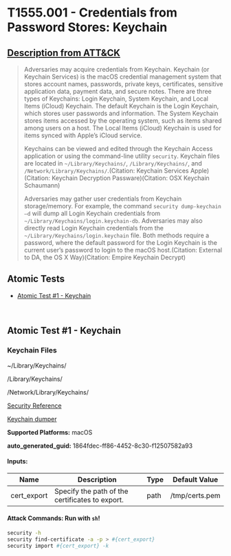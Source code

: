 # T1555.001 - Credentials from Password Stores: Keychain
## [Description from ATT&CK](https://attack.mitre.org/techniques/T1555/001)
<blockquote>Adversaries may acquire credentials from Keychain. Keychain (or Keychain Services) is the macOS credential management system that stores account names, passwords, private keys, certificates, sensitive application data, payment data, and secure notes. There are three types of Keychains: Login Keychain, System Keychain, and Local Items (iCloud) Keychain. The default Keychain is the Login Keychain, which stores user passwords and information. The System Keychain stores items accessed by the operating system, such as items shared among users on a host. The Local Items (iCloud) Keychain is used for items synced with Apple’s iCloud service. 

Keychains can be viewed and edited through the Keychain Access application or using the command-line utility <code>security</code>. Keychain files are located in <code>~/Library/Keychains/</code>, <code>/Library/Keychains/</code>, and <code>/Network/Library/Keychains/</code>.(Citation: Keychain Services Apple)(Citation: Keychain Decryption Passware)(Citation: OSX Keychain Schaumann)

Adversaries may gather user credentials from Keychain storage/memory. For example, the command <code>security dump-keychain –d</code> will dump all Login Keychain credentials from <code>~/Library/Keychains/login.keychain-db</code>. Adversaries may also directly read Login Keychain credentials from the <code>~/Library/Keychains/login.keychain</code> file. Both methods require a password, where the default password for the Login Keychain is the current user’s password to login to the macOS host.(Citation: External to DA, the OS X Way)(Citation: Empire Keychain Decrypt)  </blockquote>

## Atomic Tests

- [Atomic Test #1 - Keychain](#atomic-test-1---keychain)


<br/>

## Atomic Test #1 - Keychain
### Keychain Files

  ~/Library/Keychains/

  /Library/Keychains/

  /Network/Library/Keychains/

  [Security Reference](https://developer.apple.com/legacy/library/documentation/Darwin/Reference/ManPages/man1/security.1.html)

  [Keychain dumper](https://github.com/juuso/keychaindump)

**Supported Platforms:** macOS


**auto_generated_guid:** 1864fdec-ff86-4452-8c30-f12507582a93





#### Inputs:
| Name | Description | Type | Default Value |
|------|-------------|------|---------------|
| cert_export | Specify the path of the certificates to export. | path | /tmp/certs.pem|


#### Attack Commands: Run with `sh`! 


```sh
security -h
security find-certificate -a -p > #{cert_export}
security import #{cert_export} -k
```






<br/>
